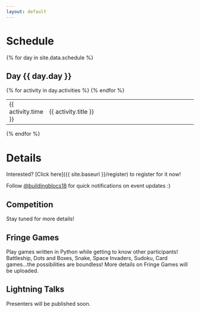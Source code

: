 ```yaml
---
layout: default
---
```


# Schedule

{% for day in site.data.schedule %}
<h2>Day {{ day.day }}</h2>
<table>
    {% for activity in day.activities %}
    <tr>
        <td>{{ activity.time }}</td>
        <td width="80%">{{ activity.title }}</td>
    </tr>
    {% endfor %}
</table> 
{% endfor %}

# Details

Interested? [Click here]({{ site.baseurl }}/register) to register for it now!

Follow [@buildingblocs18](https://instagram.com/buildingblocs18) for quick notifications on event updates :) 

## Competition

Stay tuned for more details! 

## Fringe Games

Play games written in Python while getting to know other participants! Battleship, Dots and Boxes, Snake, Space Invaders, Sudoku, Card games...the possibilities are boundless! More details on Fringe Games will be uploaded. 

## Lightning Talks

Presenters will be published soon.

